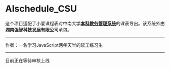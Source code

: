 # AIschedule_CSU

这个项目适配了小爱课程表对中南大学[**本科教务管理系统**](http://csujwc.its.csu.edu.cn/)的课表导出。该系统外由**湖南强智科技发展有限公司**承包。

---

作者：一名学习JavaScript两~~年~~天半的软工练习生

---

目前正在等待审核上线